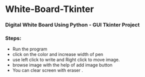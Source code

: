 # White-Board-Tkinter

### Digital White Board Using Python - GUI Tkinter Project

### Steps:
* Run the program 
* click on the color and increase width of pen
* use left click to write and Right click to move image. 
* browse image with the help of add image button
* You can clear screen with eraser . 
